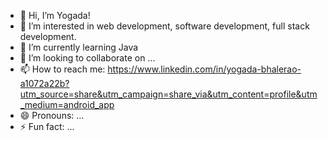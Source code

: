 - 👋 Hi, I’m Yogada!
- 👀 I’m interested in web development, software development, full stack development. 
- 🌱 I’m currently learning Java 
- 💞️ I’m looking to collaborate on ...
- 📫 How to reach me: https://www.linkedin.com/in/yogada-bhalerao-a1072a22b?utm_source=share&utm_campaign=share_via&utm_content=profile&utm_medium=android_app
- 😄 Pronouns: ...
- ⚡ Fun fact: ...

<!---
Yogab15/Yogab15 is a ✨ special ✨ repository because its `README.md` (this file) appears on your GitHub profile.
You can click the Preview link to take a look at your changes.
--->
